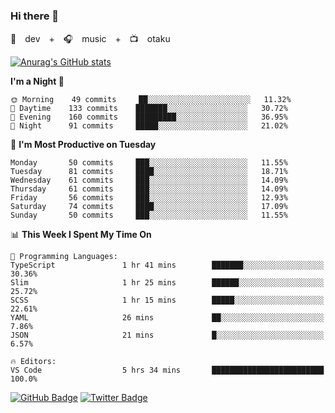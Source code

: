 ### Hi there 👋

🚀　dev　+　🎧　music　+　📺　otaku


[![Anurag's GitHub stats](https://github-readme-stats.vercel.app/api?username=koheitasaka&count_private=true&show_icons=true&theme=monokai)](https://github.com/koheitasaka/github-readme-stats)

<!--START_SECTION:waka-->
**I'm a Night 🦉** 

```text
🌞 Morning    49 commits     ██░░░░░░░░░░░░░░░░░░░░░░░   11.32% 
🌆 Daytime    133 commits    ███████░░░░░░░░░░░░░░░░░░   30.72% 
🌃 Evening    160 commits    █████████░░░░░░░░░░░░░░░░   36.95% 
🌙 Night      91 commits     █████░░░░░░░░░░░░░░░░░░░░   21.02%

```
📅 **I'm Most Productive on Tuesday** 

```text
Monday       50 commits     ███░░░░░░░░░░░░░░░░░░░░░░   11.55% 
Tuesday      81 commits     ████░░░░░░░░░░░░░░░░░░░░░   18.71% 
Wednesday    61 commits     ███░░░░░░░░░░░░░░░░░░░░░░   14.09% 
Thursday     61 commits     ███░░░░░░░░░░░░░░░░░░░░░░   14.09% 
Friday       56 commits     ███░░░░░░░░░░░░░░░░░░░░░░   12.93% 
Saturday     74 commits     ████░░░░░░░░░░░░░░░░░░░░░   17.09% 
Sunday       50 commits     ███░░░░░░░░░░░░░░░░░░░░░░   11.55%

```


📊 **This Week I Spent My Time On** 

```text
💬 Programming Languages: 
TypeScript               1 hr 41 mins        ███████░░░░░░░░░░░░░░░░░░   30.36% 
Slim                     1 hr 25 mins        ██████░░░░░░░░░░░░░░░░░░░   25.72% 
SCSS                     1 hr 15 mins        █████░░░░░░░░░░░░░░░░░░░░   22.61% 
YAML                     26 mins             ██░░░░░░░░░░░░░░░░░░░░░░░   7.86% 
JSON                     21 mins             █░░░░░░░░░░░░░░░░░░░░░░░░   6.57%

🔥 Editors: 
VS Code                  5 hrs 34 mins       █████████████████████████   100.0%

```


<!--END_SECTION:waka-->

[![GitHub Badge](https://img.shields.io/badge/GitHub-100000?style=for-the-badge&logo=github&logoColor=white)](https://github.com/koheitasaka)
[![Twitter Badge](https://img.shields.io/badge/Twitter-1DA1F2?style=for-the-badge&logo=twitter&logoColor=white)](https://twitter.com/sleep_asleep_)
